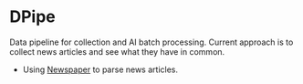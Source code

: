 # DPipe

Data pipeline for collection and AI batch processing.
Current approach is to collect news articles and see what
they have in common.

* Using [Newspaper](https://github.com/codelucas/newspaper) to parse news
  articles.
